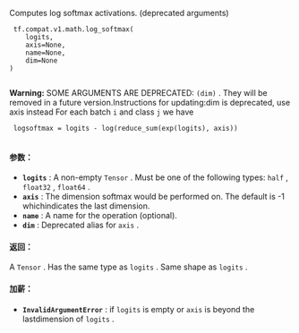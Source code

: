 Computes log softmax activations. (deprecated arguments)

```
 tf.compat.v1.math.log_softmax(
    logits,
    axis=None,
    name=None,
    dim=None
)
 
```


**Warning:**  SOME ARGUMENTS ARE DEPRECATED:  `(dim)` . They will be removed in a future version.Instructions for updating:dim is deprecated, use axis instead
For each batch  `i`  and class  `j`  we have

```
 logsoftmax = logits - log(reduce_sum(exp(logits), axis))
 
```

#### 参数：
- **`logits`** : A non-empty  `Tensor` . Must be one of the following types:  `half` , `float32` ,  `float64` .
- **`axis`** : The dimension softmax would be performed on. The default is -1 whichindicates the last dimension.
- **`name`** : A name for the operation (optional).
- **`dim`** : Deprecated alias for  `axis` .


#### 返回：
A  `Tensor` . Has the same type as  `logits` . Same shape as  `logits` .

#### 加薪：
- **`InvalidArgumentError`** : if  `logits`  is empty or  `axis`  is beyond the lastdimension of  `logits` .
